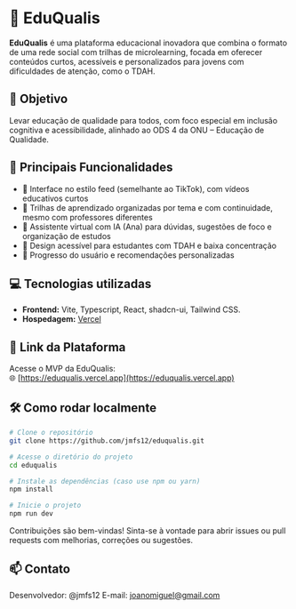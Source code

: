 # 🌱 EduQualis

**EduQualis** é uma plataforma educacional inovadora que combina o formato de uma rede social com trilhas de microlearning, focada em oferecer conteúdos curtos, acessíveis e personalizados para jovens com dificuldades de atenção, como o TDAH.

## 🚀 Objetivo

Levar educação de qualidade para todos, com foco especial em inclusão cognitiva e acessibilidade, alinhado ao ODS 4 da ONU – Educação de Qualidade.

## 🧠 Principais Funcionalidades

- 📱 Interface no estilo feed (semelhante ao TikTok), com vídeos educativos curtos
- 🧩 Trilhas de aprendizado organizadas por tema e com continuidade, mesmo com professores diferentes
- 🤖 Assistente virtual com IA (Ana) para dúvidas, sugestões de foco e organização de estudos
- 🧠 Design acessível para estudantes com TDAH e baixa concentração
- 🎯 Progresso do usuário e recomendações personalizadas

## 💻 Tecnologias utilizadas

- **Frontend:** Vite, Typescript, React, shadcn-ui, Tailwind CSS.
- **Hospedagem:** [Vercel](https://vercel.com)

## 🔗 Link da Plataforma

Acesse o MVP da EduQualis:  
🌐 [https://eduqualis.vercel.app](https://eduqualis.vercel.app)

## 🛠️ Como rodar localmente

```bash
# Clone o repositório
git clone https://github.com/jmfs12/eduqualis.git

# Acesse o diretório do projeto
cd eduqualis

# Instale as dependências (caso use npm ou yarn)
npm install

# Inicie o projeto
npm run dev
```

Contribuições são bem-vindas!
Sinta-se à vontade para abrir issues ou pull requests com melhorias, correções ou sugestões.

## 📫 Contato
Desenvolvedor: @jmfs12
E-mail: joanomiguel@gmail.com
